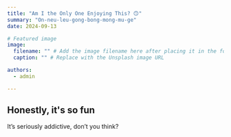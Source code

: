 ```yaml
---
title: "Am I the Only One Enjoying This? 🙃"
summary: "On-neu-leu-gong-bong-mong-mu-ge" 
date: 2024-09-13

# Featured image
image:
  filename: "" # Add the image filename here after placing it in the folder
  caption: "" # Replace with the Unsplash image URL

authors:
  - admin

---
```


## Honestly, it's so fun

It’s seriously addictive, don’t you think?
